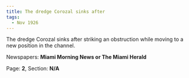 ```yaml
---  
title: The dredge Corozal sinks after  
tags:  
  - Nov 1926  
---  
```

  
The dredge Corozal sinks after striking an obstruction while moving to a new position in the channel.  
  
Newspapers: **Miami Morning News or The Miami Herald**  
  
Page: **2**, Section: **N/A** 
